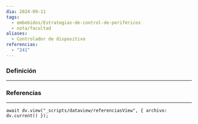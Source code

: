 ```yaml
---
dia: 2024-09-11
tags:
  - embebidos/Estrategias-de-control-de-periféricos
  - nota/facultad
aliases:
  - Controlador de dispositivo
referencias:
  - "241"
---
```

### Definición
---



### Referencias
---
```dataviewjs
await dv.view("_scripts/dataview/referenciasView", { archivo: dv.current() });
```